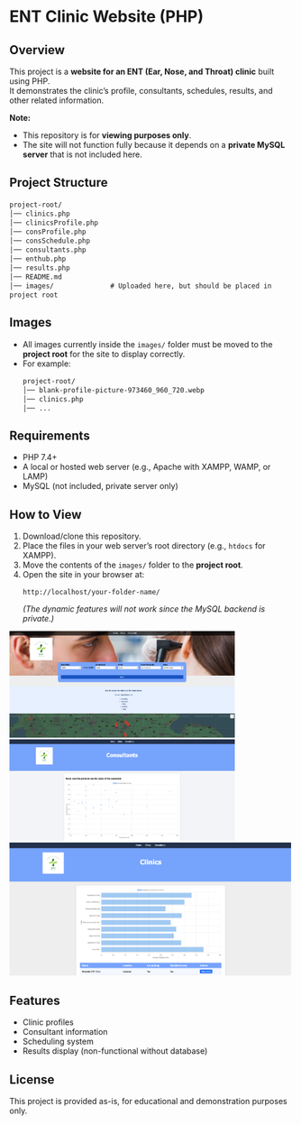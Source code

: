 # ENT Clinic Website (PHP)

## Overview
This project is a **website for an ENT (Ear, Nose, and Throat) clinic** built using PHP.  
It demonstrates the clinic’s profile, consultants, schedules, results, and other related information.  

**Note:**  
- This repository is for **viewing purposes only**.  
- The site will not function fully because it depends on a **private MySQL server** that is not included here.  

## Project Structure
```
project-root/
│── clinics.php
│── clinicsProfile.php
│── consProfile.php
│── consSchedule.php
│── consultants.php
│── enthub.php
│── results.php
│── README.md
│── images/              # Uploaded here, but should be placed in project root
```

## Images
- All images currently inside the `images/` folder must be moved to the **project root** for the site to display correctly.  
- For example:  
  ```
  project-root/
  │── blank-profile-picture-973460_960_720.webp
  │── clinics.php
  │── ...
  ```

## Requirements
- PHP 7.4+  
- A local or hosted web server (e.g., Apache with XAMPP, WAMP, or LAMP)  
- MySQL (not included, private server only)  

## How to View
1. Download/clone this repository.  
2. Place the files in your web server’s root directory (e.g., `htdocs` for XAMPP).  
3. Move the contents of the `images/` folder to the **project root**.  
4. Open the site in your browser at:
   ```
   http://localhost/your-folder-name/
   ```
   *(The dynamic features will not work since the MySQL backend is private.)*

<img src="images/main_page1.png" alt="front page" width="400">
<img src="images/consultants1.png" alt="consultants page" width="400">
<img src="images/clinics1.png" alt="clinics page" width="500">

## Features
- Clinic profiles  
- Consultant information  
- Scheduling system  
- Results display (non-functional without database)  

## License
This project is provided as-is, for educational and demonstration purposes only.
